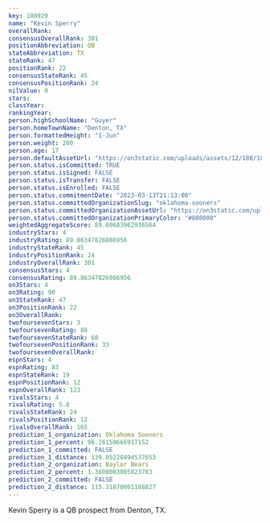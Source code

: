 ```yaml
---
key: 108929
name: "Kevin Sperry"
overallRank: 
consensusOverallRank: 301
positionAbbreviation: QB
stateAbbreviation: TX
stateRank: 47
positionRank: 22
consensusStateRank: 45
consensusPositionRank: 24
nilValue: 0
stars: 
classYear: 
rankingYear: 
person.highSchoolName: "Guyer"
person.homeTownName: "Denton, TX"
person.formattedHeight: "1-Jun"
person.weight: 200
person.age: 17
person.defaultAssetUrl: "https://on3static.com/uploads/assets/12/188/188012.jpg"
person.status.isCommitted: TRUE
person.status.isSigned: FALSE
person.status.isTransfer: FALSE
person.status.isEnrolled: FALSE
person.status.commitmentDate: "2023-03-13T21:13:00"
person.status.committedOrganizationSlug: "oklahoma-sooners"
person.status.committedOrganizationAssetUrl: "https://on3static.com/uploads/assets/126/208/208126.svg"
person.status.committedOrganizationPrimaryColor: "#880000"
weightedAggregateScore: 89.60683962936564
industryStars: 4
industryRating: 89.86347826086956
industryStateRank: 45
industryPositionRank: 24
industryOverallRank: 301
consensusStars: 4
consensusRating: 89.86347826086956
on3Stars: 4
on3Rating: 90
on3StateRank: 47
on3PositionRank: 22
on3OverallRank: 
twofoursevenStars: 3
twofoursevenRating: 88
twofoursevenStateRank: 68
twofoursevenPositionRank: 33
twofoursevenOverallRank: 
espnStars: 4
espnRating: 83
espnStateRank: 19
espnPositionRank: 12
espnOverallRank: 123
rivalsStars: 4
rivalsRating: 5.8
rivalsStateRank: 24
rivalsPositionRank: 12
rivalsOverallRank: 165
prediction_1_organization: Oklahoma Sooners
prediction_1_percent: 96.26150666917152
prediction_1_committed: FALSE
prediction_1_distance: 139.05228494537653
prediction_2_organization: Baylor Bears
prediction_2_percent: 1.3808003005823783
prediction_2_committed: FALSE
prediction_2_distance: 115.31870001188827
---
```

Kevin Sperry is a QB prospect from Denton, TX.
